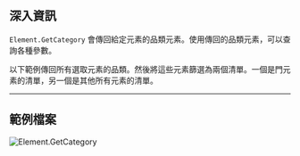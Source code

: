 ## 深入資訊
`Element.GetCategory` 會傳回給定元素的品類元素。使用傳回的品類元素，可以查詢各種參數。

以下範例傳回所有選取元素的品類。然後將這些元素篩選為兩個清單。一個是門元素的清單，另一個是其他所有元素的清單。
___
## 範例檔案

![Element.GetCategory](./Revit.Elements.Element.GetCategory_img.jpg)
